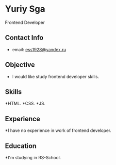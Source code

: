 # Yuriy Sga #
Frontend Developer

## Contact Info ##
* email: ess1928@yandex.ru

## Objective ##
* I would like study frontend developer skills.

## Skills ##
*HTML.
*CSS.
*JS.

## Experience ##
*I have no experience in work of frontend developer.

## Education ##
*I'm studying in RS-School.

